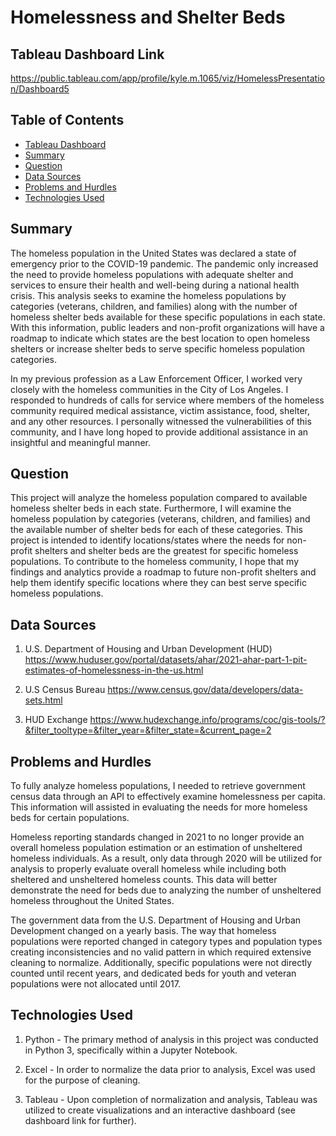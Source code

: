 # Homelessness and Shelter Beds

## Tableau Dashboard Link
https://public.tableau.com/app/profile/kyle.m.1065/viz/HomelessPresentation/Dashboard5

## Table of Contents
* [Tableau Dashboard](#tableau-dashboard-link)
* [Summary](#summary)
* [Question](#data-question)
* [Data Sources](#data-sources)
* [Problems and Hurdles](#problems-and-hurdles)
* [Technologies Used](#technologies-used)

## Summary
The homeless population in the United States was declared a state of emergency prior to the COVID-19 pandemic. The pandemic only increased the need to provide homeless populations with adequate shelter and services to ensure their health and well-being during a national health crisis. This analysis seeks to examine the homeless populations by categories (veterans, children, and families) along with the number of homeless shelter beds available for these specific populations in each state. With this information, public leaders and non-profit organizations will have a roadmap to indicate which states are the best location to open homeless shelters or increase shelter beds to serve specific homeless population categories.

In my previous profession as a Law Enforcement Officer, I worked very closely with the homeless communities in the City of Los Angeles. I responded to hundreds of calls for service where members of the homeless community required medical assistance, victim assistance, food, shelter, and any other resources. I personally witnessed the vulnerabilities of this community, and I have long hoped to provide additional assistance in an insightful and meaningful manner.

## Question
This project will analyze the homeless population compared to available homeless shelter beds in each state. Furthermore, I will examine the homeless population by categories (veterans, children, and families) and the available number of shelter beds for each of these categories. This project is intended to identify locations/states where the needs for non-profit shelters and shelter beds are the greatest for specific homeless populations. To contribute to the homeless community, I hope that my findings and analytics provide a roadmap to future non-profit shelters and help them identify specific locations where they can best serve specific homeless populations.

## Data Sources
1)	U.S. Department of Housing and Urban Development (HUD)
https://www.huduser.gov/portal/datasets/ahar/2021-ahar-part-1-pit-estimates-of-homelessness-in-the-us.html

2)	U.S Census Bureau
https://www.census.gov/data/developers/data-sets.html

3)	HUD Exchange
https://www.hudexchange.info/programs/coc/gis-tools/?&filter_tooltype=&filter_year=&filter_state=&current_page=2

## Problems and Hurdles
To fully analyze homeless populations, I needed to retrieve government census data through an API to effectively examine homelessness per capita. This information will assisted in evaluating the needs for more homeless beds for certain populations.

Homeless reporting standards changed in 2021 to no longer provide an overall homeless population estimation or an estimation of unsheltered homeless individuals. As a result, only data through 2020 will be utilized for analysis to properly evaluate overall homeless while including both sheltered and unsheltered homeless counts. This data will better demonstrate the need for beds due to analyzing the number of unsheltered homeless throughout the United States.

The government data from the U.S. Department of Housing and Urban Development changed on a yearly basis. The way that homeless populations were reported changed in category types and population types creating inconsistencies and no valid pattern in which required extensive cleaning to normalize. Additionally, specific populations were not directly counted until recent years, and dedicated beds for youth and veteran populations were not allocated until 2017.

## Technologies Used
1) Python - The primary method of analysis in this project was conducted in Python 3, specifically within a Jupyter Notebook.

2) Excel - In order to normalize the data prior to analysis, Excel was used for the purpose of cleaning.

3) Tableau - Upon completion of normalization and analysis, Tableau was utilized to create visualizations and an interactive dashboard (see dashboard link for further).

